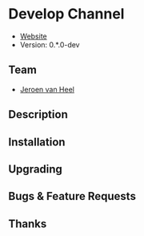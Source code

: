 # Develop Channel* [Website](https://github.com/jeroenvheel/Graph-Module-MCB)* Version: 0.*.0-dev## Team* [Jeroen van Heel](https://github.com/jeroenvheel)## Description## Installation## Upgrading## Bugs & Feature Requests## Thanks